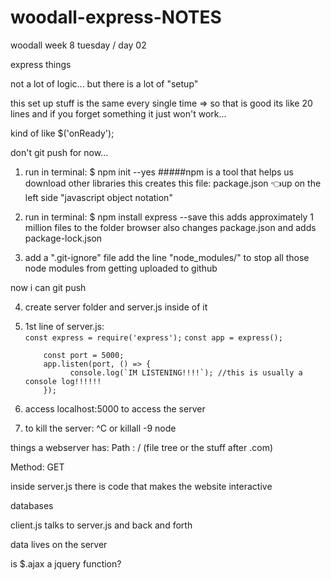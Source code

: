 # woodall-express-NOTES
woodall week 8 tuesday / day 02

express things

not a lot of logic... but there is a lot of "setup"

this set up stuff is the same every single time => so that is good
its like 20 lines and if you forget something it just won't work...

kind of like $('onReady');

don't git push for now...

1. run in terminal:
      $ npm init --yes
            #####npm is a tool that helps us download other libraries
            this creates this file: package.json 👈up on the left side
            "javascript object notation"

2. run in terminal:
      $ npm install express --save
            this adds approximately 1 million files to the folder browser
            also changes package.json
            and adds package-lock.json

3. add a ".git-ignore" file
      add the line "node_modules/" to stop all those node modules from getting uploaded to github


now i can git push

4. create server folder and server.js inside of it


5.  1st line of server.js:    
            `const express = require('express');`
            `const app = express();`
            
            const port = 5000;
            app.listen(port, () => {
                  console.log(`IM LISTENING!!!!`); //this is usually a console log!!!!!!
            });

6. access localhost:5000 to access the server

7. to kill the server: ^C or killall -9 node









things a webserver has: 
Path : / (file tree or the stuff after .com)

Method: GET



inside server.js there is code that makes the website interactive

databases

client.js talks to server.js and back and forth

data lives on the server

is $.ajax a jquery function?

